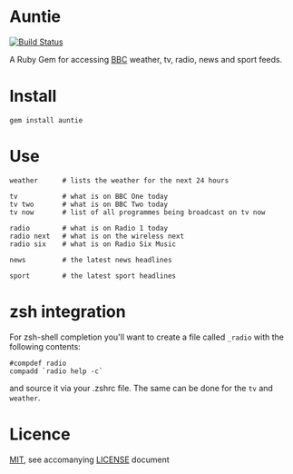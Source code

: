 # Auntie

[![Build Status](https://travis-ci.org/simongregory/auntie.png?branch=master)](https://travis-ci.org/simongregory/auntie)

A Ruby Gem for accessing [BBC]() weather, tv, radio, news and sport feeds.

# Install

    gem install auntie

# Use

    weather      # lists the weather for the next 24 hours

    tv           # what is on BBC One today
    tv two       # what is on BBC Two today
    tv now       # list of all programmes being broadcast on tv now

    radio        # what is on Radio 1 today
    radio next   # what is on the wireless next
    radio six    # what is on Radio Six Music
    
    news         # the latest news headlines
    
    sport        # the latest sport headlines

# zsh integration

For zsh-shell completion you'll want to create a file called `_radio` with the following contents:

    #compdef radio
    compadd `radio help -c`

and source it via your .zshrc file. The same can be done for the `tv` and `weather`.

# Licence

[MIT][], see accomanying [LICENSE](LICENSE) document

[BBC]: http://www.bbc.co.uk/
[MIT]: http://opensource.org/licenses/MIT
